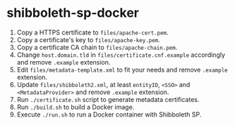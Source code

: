 # shibboleth-sp-docker

1. Copy a HTTPS certificate to `files/apache-cert.pem`.
2. Copy a certificate's key to `files/apache-key.pem`.
3. Copy a certificate CA chain to `files/apache-chain.pem`.
4. Change `host.domain.tld` in `files/certificate.cnf.example` accordingly and remove `.example` extension.
5. Edit `files/metadata-template.xml` to fit your needs and remove `.example` extension.
6. Update `files/shibboleth2.xml`, at least `entityID`, `<SSO>` and `<MetadataProvider>` and remove `.example` extension.
7. Run `./certificate.sh` script to generate metadata certificates.
8. Run `./build.sh` to build a Docker image.
9. Execute `./run.sh` to run a Docker container with Shibboleth SP.

